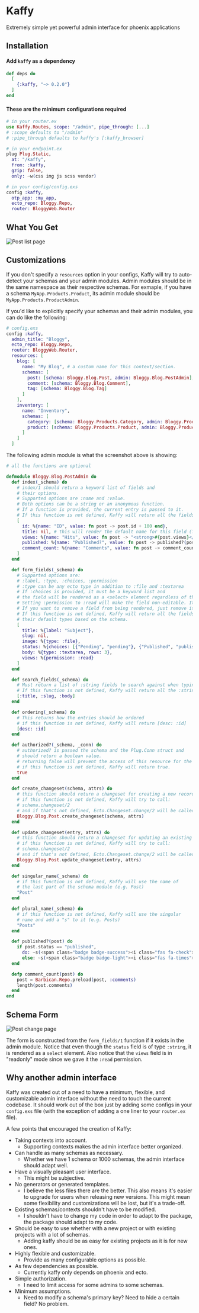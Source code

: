 # Kaffy

Extremely simple yet powerful admin interface for phoenix applications

## Installation

#### Add `kaffy` as a dependency
```elixir
def deps do
  [
    {:kaffy, "~> 0.2.0"}
  ]
end
```

#### These are the minimum configurations required

```elixir
# in your router.ex
use Kaffy.Routes, scope: "/admin", pipe_through: [...]
# :scope defaults to "/admin"
# :pipe_through defaults to kaffy's [:kaffy_browser]

# in your endpoint.ex
plug Plug.Static,
  at: "/kaffy",
  from: :kaffy,
  gzip: false,
  only: ~w(css img js scss vendor)

# in your config/config.exs
config :kaffy,
  otp_app: :my_app,
  ecto_repo: Bloggy.Repo,
  router: BloggyWeb.Router
```


## What You Get

![Post list page](demos/post_index.png)

## Customizations

If you don't specify a `resources` option in your configs, Kaffy will try to auto-detect your schemas and your admin modules. Admin modules should be in the same namespace as their respective schemas. For exmaple, if you have a schema `MyApp.Products.Product`, its admin module should be `MyApp.Products.ProductAdmin`.

If you'd like to explicitly specify your schemas and their admin modules, you can do like the following:

```elixir
# config.exs
config :kaffy,
  admin_title: "Bloggy",
  ecto_repo: Bloggy.Repo,
  router: BloggyWeb.Router,
  resources: [
    blog: [
      name: "My Blog", # a custom name for this context/section.
      schemas: [
        post: [schema: Bloggy.Blog.Post, admin: Bloggy.Blog.PostAdmin],
        comment: [schema: Bloggy.Blog.Comment],
        tag: [schema: Bloggy.Blog.Tag]
      ]
    ],
    inventory: [
      name: "Inventory",
      schemas: [
        category: [schema: Bloggy.Products.Category, admin: Bloggy.Products.CategoryAdmin],
        product: [schema: Bloggy.Products.Product, admin: Bloggy.Products.ProductAdmin]
      ]
    ]
  ]
```

The following admin module is what the screenshot above is showing:

```elixir
# all the functions are optional

defmodule Bloggy.Blog.PostAdmin do
  def index(_schema) do
    # index/1 should return a keyword list of fields and
    # their options.
    # Supported options are :name and :value.
    # Both options can be a string or an anonymous function.
    # If a function is provided, the current entry is passed to it.
    # If this function is not defined, Kaffy will return all the fields of the schema and their default values
    [
      id: %{name: "ID", value: fn post -> post.id + 100 end},
      title: nil, # this will render the default name for this field (Title) and its default value (post.title)
      views: %{name: "Hits", value: fn post -> "<strong>#{post.views}</strong>" end},
      published: %{name: "Published?", value: fn post -> published?(post) end},
      comment_count: %{name: "Comments", value: fn post -> comment_count(post) end}
    ]
  end

  def form_fields(_schema) do
    # Supported options are:
    # :label, :type, :choices, :permission
    # :type can be any ecto type in addition to :file and :textarea
    # If :choices is provided, it must be a keyword list and
    # the field will be rendered as a <select> element regardless of the actual field type.
    # Setting :permission to :read will make the field non-editable. It is :write by default.
    # If you want to remove a field from being rendered, just remove it from the list.
    # If this function is not defined, Kaffy will return all the fields with
    # their default types based on the schema.
    [
      title: %{label: "Subject"},
      slug: nil,
      image: %{type: :file},
      status: %{choices: [{"Pending", "pending"}, {"Published", "published"}]},
      body: %{type: :textarea, rows: 3},
      views: %{permission: :read}
    ]
  end

  def search_fields(_schema) do
    # Must return a list of :string fields to search against when typing in the search box.
    # If this function is not defined, Kaffy will return all the :string fields of the schema.
    [:title, :slug, :body]
  end

  def ordering(_schema) do
    # This returns how the entries should be ordered
    # if this function is not defined, Kaffy will return [desc: :id]
    [desc: :id]
  end

  def authorized?(_schema, _conn) do
    # authorized? is passed the schema and the Plug.Conn struct and
    # should return a boolean value.
    # returning false will prevent the access of this resource for the current user/request
    # if this function is not defined, Kaffy will return true.
    true
  end

  def create_changeset(schema, attrs) do
    # this function should return a changeset for creating a new record
    # if this function is not defined, Kaffy will try to call:
    # schema.changeset/2
    # and if that's not defined, Ecto.Changeset.change/2 will be called.
    Bloggy.Blog.Post.create_changeset(schema, attrs)
  end

  def update_changeset(entry, attrs) do
    # this function should return a changeset for updating an existing record.
    # if this function is not defined, Kaffy will try to call:
    # schema.changeset/2
    # and if that's not defined, Ecto.Changeset.change/2 will be called.
    Bloggy.Blog.Post.update_changeset(entry, attrs)
  end

  def singular_name(_schema) do
    # if this function is not defined, Kaffy will use the name of
    # the last part of the schema module (e.g. Post)
    "Post"
  end

  def plural_name(_schema) do
    # if this function is not defined, Kaffy will use the singular
    # name and add a "s" to it (e.g. Posts)
    "Posts"
  end

  def published?(post) do
    if post.status == "published",
      do: ~s(<span class="badge badge-success"><i class="fas fa-check"></i>),
      else: ~s(<span class="badge badge-light"><i class="fas fa-times"></i></span>)
  end

  defp comment_count(post) do
    post = Barbican.Repo.preload(post, :comments)
    length(post.comments)
  end
end
```

## Schema Form

![Post change page](demos/post_form.png)

The form is constructed from the `form_fields/1` function if it exists in the admin module.
Notice that even though the `status` field is of type `:string`, it is rendered as a `select` element.
Also notice that the `views` field is in "readonly" mode since we gave it the `:read` permission.


## Why another admin interface

Kaffy was created out of a need to have a minimum, flexible, and customizable admin interface 
without the need to touch the current codebase. It should work out of the box just by adding some
configs in your `config.exs` file (with the exception of adding a one liner to your `router.ex` file).

A few points that encouraged the creation of Kaffy:

- Taking contexts into account.
  - Supporting contexts makes the admin interface better organized.
- Can handle as many schemas as necessary.
  - Whether we have 1 schema or 1000 schemas, the admin interface should adapt well.
- Have a visually pleasant user interface.
  - This might be subjective.
- No generators or generated templates.
  - I believe the less files there are the better. This also means it's easier to upgrade for users when releasing new versions. This might mean some flexibility and customizations will be lost, but it's a trade-off.
- Existing schemas/contexts shouldn't have to be modified.
  - I shouldn't have to change my code in order to adapt to the package, the package should adapt to my code.
- Should be easy to use whether with a new project or with existing projects with a lot of schemas.
  - Adding kaffy should be as easy for existing projects as it is for new ones.
- Highly flexible and customizable.
  - Provide as many configurable options as possible.
- As few dependencies as possible.
  - Currently kaffy only depends on phoenix and ecto.
- Simple authorization.
  - I need to limit access for some admins to some schemas.
- Minimum assumptions.
  - Need to modify a schema's primary key? Need to hide a certain field? No problem.


